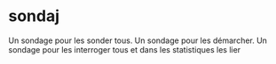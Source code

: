 # sondaj
Un sondage pour les sonder tous. Un sondage pour les démarcher. Un sondage pour les interroger tous et dans les statistiques les lier
